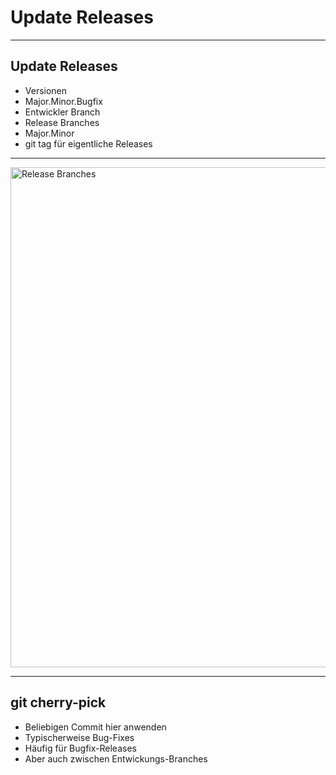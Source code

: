 # Update Releases

---

## Update Releases

- Versionen
 - Major.Minor.Bugfix
- Entwickler Branch
- Release Branches
 - Major.Minor
- git tag für eigentliche Releases

---

<img class="plain" style="width: 800px; background: none" src="images/release-branches.png" alt="Release Branches" />


---

## git cherry-pick

- Beliebigen Commit hier anwenden
- Typischerweise Bug-Fixes
- Häufig für Bugfix-Releases
- Aber auch zwischen Entwickungs-Branches
